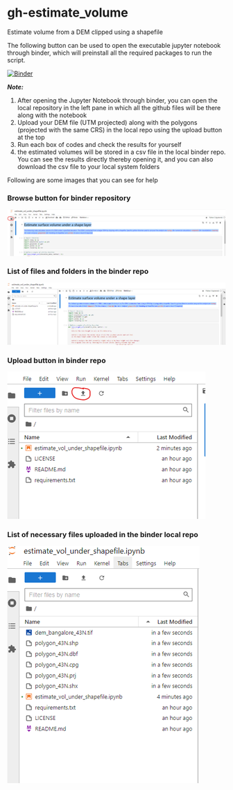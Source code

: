 # gh-estimate_volume
Estimate volume from a DEM clipped using a shapefile

The following button can be used to open the executable jupyter notebook through binder, which will preinstall all the required packages to run the script.

[![Binder](https://mybinder.org/badge_logo.svg)](https://mybinder.org/v2/gh/ramendra1990/gh-estimate_volume/main?labpath=estimate_vol_under_shapefile.ipynb)

***Note:***
1. After opening the Jupyter Notebook through binder, you can open the local repository in the left pane in which all the github files will be there along with the notebook
2. Upload your DEM file (UTM projected) along with the polygons (projected with the same CRS) in the local repo using the upload button at the top
3. Run each box of codes and check the results for yourself
4. the estimated volumes will be stored in a csv file in the local binder repo. You can see the results directly thereby opening it, and you can also download the csv file to your local system folders

Following are some images that you can see for help

### Browse button for binder repository
![alt text](https://github.com/ramendra1990/gh-estimate_volume/blob/main/Screenshot_for%20browse%20button.png?raw=true)

### List of files and folders in the binder repo
![alt text](https://github.com/ramendra1990/gh-estimate_volume/blob/main/Screenshot_for%20list%20of%20files.png?raw=true)

### Upload button in binder repo
![alt text](https://github.com/ramendra1990/gh-estimate_volume/blob/main/Screenshot_for%20upload%20button.png?raw=true)

### List of necessary files uploaded in the binder local repo
![alt text](https://github.com/ramendra1990/gh-estimate_volume/blob/main/Screenshot_with%20files%20uploaded.png?raw=true)




